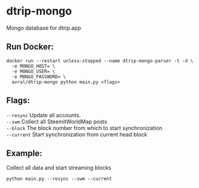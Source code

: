 # dtrip-mongo
Mongo database for dtrip.app

## Run Docker:
```
docker run --restart unless-stopped --name dtrip-mongo-parser -t -d \
  -e MONGO_HOST= \
  -e MONGO_USER= \
  -e MONGO_PASSWORD= \
  avral/dtrip-mongo python main.py <flags>
```

## Flags:
`--resync` Update all accounts.  
`--swm` Collect all SteemitWorldMap posts  
`--block` The block number from which to start synchronization  
`--current` Start synchronization from current head block  

## Example:
Collect all data and start streaming blocks
```
python main.py --resync --swm --current
```
